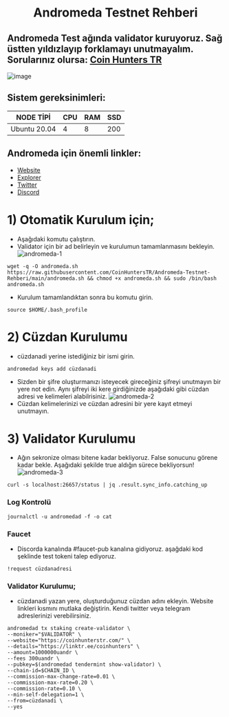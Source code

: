 <h1 align="center">Andromeda Testnet Rehberi

## Andromeda Test ağında  validator kuruyoruz. Sağ üstten yıldızlayıp forklamayı unutmayalım. Sorularınız olursa: <a href="https://t.me/CoinHuntersTR/34102" target="_blank" rel="Coin Hunters TR" >Coin Hunters TR</a>

![image](https://miro.medium.com/v2/resize:fit:4800/format:webp/1*xC-wZV_HIWzLVEXWNNlsHQ.png)

## Sistem gereksinimleri:
NODE TİPİ | CPU     | RAM      | SSD     |
| ------------- | ------------- | ------------- | -------- |
| Ubuntu 20.04 |4          | 8         | 200  |
 

## Andromeda için önemli linkler:
- <a href="https://andromedaprotocol.io/" target="_blank">Website</a>
- <a href="https://andromeda.explorers.guru/" target="_blank">Explorer</a>
- <a href="https://twitter.com/andromedaprot" target="_blank">Twitter</a>
- <a href="https://discord.gg/a78qDEUF" target="_blank">Discord</a>



# 1) Otomatik Kurulum için;

- Aşağıdaki komutu çalıştırın. 
- Validator için bir ad belirleyin ve kurulumun tamamlanmasını bekleyin.
 ![andromeda-1](https://user-images.githubusercontent.com/111747226/223242085-09fc964b-0dc5-4628-932f-6c1aefaf0b1a.png)
```
wget -q -O andromeda.sh https://raw.githubusercontent.com/CoinHuntersTR/Andromeda-Testnet-Rehberi/main/andromeda.sh && chmod +x andromeda.sh && sudo /bin/bash andromeda.sh
```
- Kurulum tamamlandıktan sonra bu komutu girin.
```
source $HOME/.bash_profile
```

# 2) Cüzdan Kurulumu

- cüzdanadi yerine istediğiniz bir ismi girin.
```
andromedad keys add cüzdanadi
```
- Sizden bir şifre oluşturmanızı isteyecek gireceğiniz şifreyi unutmayın bir yere not edin. Aynı şifreyi iki kere girdiğinizde aşağıdaki gibi cüzdan adresi ve kelimeleri alabilrisiniz.
![andromeda-2](https://user-images.githubusercontent.com/111747226/223243262-a2931fab-0091-46d9-a4b5-e0a6f15c9d26.png)
- Cüzdan kelimelerinizi ve cüzdan adresini bir yere kayıt etmeyi unutmayın.

# 3) Validator Kurulumu
  
- Ağın sekronize olması bitene kadar bekliyoruz. False sonucunu görene kadar bekle. Aşağıdaki şekilde true aldığın sürece bekliyorsun!
 ![andromeda-3](https://user-images.githubusercontent.com/111747226/223243839-89a58c62-6150-4b5e-886b-408b2d26a7bc.png)
  
```
curl -s localhost:26657/status | jq .result.sync_info.catching_up
```
### Log Kontrolü
  
```
journalctl -u andromedad -f -o cat
``` 

 ### Faucet
 - Discorda kanalında #faucet-pub kanalına gidiyoruz. aşağdaki kod şeklinde test tokeni talep ediyoruz.
  
```
!request cüzdanadresi
``` 

### Validator Kurulumu;
 - cüzdanadi yazan yere, oluşturduğunuz cüzdan adını ekleyin. Website linkleri kısmını mutlaka değiştirin. Kendi twitter veya telegram adreslerinizi verebilirsiniz.
```
andromedad tx staking create-validator \
--moniker="$VALIDATOR" \
--website="https://coinhunterstr.com/" \
--details="https://linktr.ee/coinhunters" \
--amount=1000000uandr \
--fees 300uandr \
--pubkey=$(andromedad tendermint show-validator) \
--chain-id=$CHAIN_ID \
--commission-max-change-rate=0.01 \
--commission-max-rate=0.20 \
--commission-rate=0.10 \
--min-self-delegation=1 \
--from=cüzdanadi \
--yes
```
